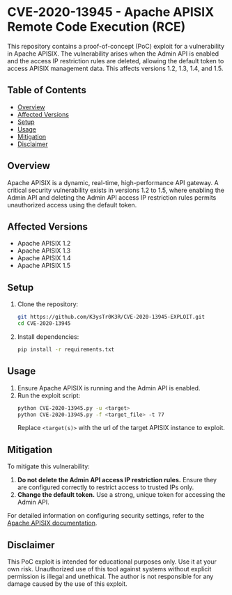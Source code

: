 # CVE-2020-13945 - Apache APISIX Remote Code Execution (RCE)

This repository contains a proof-of-concept (PoC) exploit for a vulnerability in Apache APISIX. The vulnerability arises when the Admin API is enabled and the access IP restriction rules are deleted, allowing the default token to access APISIX management data. This affects versions 1.2, 1.3, 1.4, and 1.5.

## Table of Contents

- [Overview](#overview)
- [Affected Versions](#affected-versions)
- [Setup](#setup)
- [Usage](#usage)
- [Mitigation](#mitigation)
- [Disclaimer](#disclaimer)

## Overview

Apache APISIX is a dynamic, real-time, high-performance API gateway. A critical security vulnerability exists in versions 1.2 to 1.5, where enabling the Admin API and deleting the Admin API access IP restriction rules permits unauthorized access using the default token.

## Affected Versions

- Apache APISIX 1.2
- Apache APISIX 1.3
- Apache APISIX 1.4
- Apache APISIX 1.5

## Setup

1. Clone the repository:
    ```bash
    git https://github.com/K3ysTr0K3R/CVE-2020-13945-EXPLOIT.git
    cd CVE-2020-13945
    ```

2. Install dependencies:
    ```bash
    pip install -r requirements.txt
    ```

## Usage

1. Ensure Apache APISIX is running and the Admin API is enabled.
2. Run the exploit script:
    ```bash
    python CVE-2020-13945.py -u <target>
    python CVE-2020-13945.py -f <target_file> -t 77
    ```
   Replace `<target(s)>` with the url of the target APISIX instance to exploit.

## Mitigation

To mitigate this vulnerability:

1. **Do not delete the Admin API access IP restriction rules.** Ensure they are configured correctly to restrict access to trusted IPs only.
2. **Change the default token.** Use a strong, unique token for accessing the Admin API.

For detailed information on configuring security settings, refer to the [Apache APISIX documentation](https://apisix.apache.org/docs/apisix/getting-started).

## Disclaimer

This PoC exploit is intended for educational purposes only. Use it at your own risk. Unauthorized use of this tool against systems without explicit permission is illegal and unethical. The author is not responsible for any damage caused by the use of this exploit.
